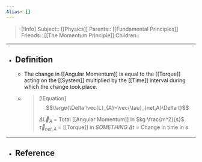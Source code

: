 ```yaml
---
Alias: []
---
```

> [!Info]
> Subject:: [[Physics]]
> Parents:: [[Fundamental Principles]]
> Friends:: [[The Momentum Principle]]
> Children:: 
---
- ## Definition
	- The change in [[Angular Momentum]] is equal to the [[Torque]] acting on the [[System]] multiplied by the [[Time]] interval during which the change took place.
	- > [!Equation]
	  > $$\large{\Delta \vec{L}_{A}=\vec{\tau}_{net,A}\Delta t}$$
	  > 
	  > $\Delta \vec{L}_{A}$ = Total [[Angular Momentum]] in $kg \frac{m^2}{s}$
	  > $\vec{\tau}_{net,A}$ = [[Torque]] in $SOMETHING$
	  > $\Delta t$ = Change in time in $s$
---
- ## Reference
